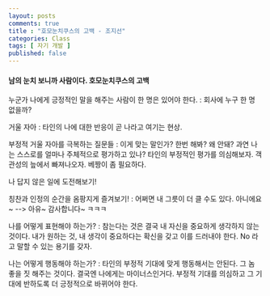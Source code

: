 ```yaml
---
layout: posts
comments: true
title : "호모눈치쿠스의 고백 - 조지선"
categories: Class
tags: [ 자기 개발 ]
published: false
---
```


#### 남의 눈치 보니까 사람이다. 호모눈치쿠스의 고백

누군가 나에게 긍정적인 말을 해주는 사람이 한 명은 있어야 한다.
 : 회사에 누구 한 명 없을까?

거울 자아
 : 타인의 나에 대한 반응이 곧 나라고 여기는 현상.

부정적 거울 자아를 극복하는 질문들
 : 이게 맞는 말인가?
   한번 해봐?
   왜 안돼?
   과연 나는 스스로를 얼마나 주체적으로 평가하고 있나?
   타인의 부정적인 평가를 의심해보자.
   객관성의 늪에서 빠져나오자.
   베짱이 좀 필요하다.

나 답지 않은 일에 도전해보기!

칭찬과 인정의 순간을 옴팡지게 즐겨보기!
 : 어쩌면 내 그릇이 더 클 수도 있다.
   아니에요~  --> 아유~ 감사합니다~ ㅋㅋㅋ

나를 어떻게 표현해야 하는가?
 : 참는다는 것은 결국 내 자신을 중요하게 생각하지 않는 것이다.
   내가 원하는 것, 내 생각이 중요하다는 확신을 갖고 이를 드러내야 한다.
   No 라고 말할 수 있는 용기를 갖자.

나는 어떻게 행동해야 하는가?
 : 타인의 부정적 기대에 맞게 행동해서는 안된다. 그 놈 좋을 짓 해주는 것이다. 결국엔 나에게는 마이너스인거다.
   부정적 기대를 의심하고 그 기대에 반하도록 더 긍정적으로 바뀌어야 한다.
